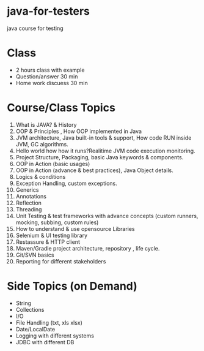 # java-for-testers

java course for testing

# Class
- 2 hours class with example
- Question/answer 30 min
- Home work discuess 30 min

# Course/Class Topics
1. What is JAVA? & History 
2. OOP & Principles , How OOP implemented in Java
3. JVM architecture, Java built-in tools & support,  How code RUN inside JVM, GC algorithms. 
4. Hello world how how it runs?Realitime JVM code execution monitoring. 
5. Project Structure, Packaging, basic Java keywords & components. 
6. OOP in Action (basic usages)
7. OOP in Action (advance & best practices), Java Object details. 
8. Logics & conditions
9. Exception Handling, custom exceptions.  
10. Generics
11. Annotations
12. Reflection
13. Threading
14. Unit Testing & test frameworks with advance concepts (custom runners, mocking, subbing, custom rules)
15. How to understand & use opensource Libraries 
16. Selenium & UI testing library 
17. Restassure & HTTP client 
18. Maven/Gradle project architecture, repository , life cycle. 
19. Git/SVN basics
20. Reporting for different stakeholders

# Side Topics (on Demand)
- String 
- Collections
- I/O 
- File Handling (txt, xls xlsx) 
- Date/LocalDate
- Logging with different systems
- JDBC with different DB
